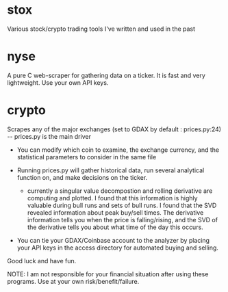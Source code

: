 # stox
Various stock/crypto trading tools I've written and used in the past

# nyse
A pure C web-scraper for gathering data on a ticker. It is fast and very lightweight. Use your own API keys.

# crypto 
Scrapes any of the major exchanges (set to GDAX by default : prices.py:24) -- prices.py is the main driver
  - You can modify which coin to examine, the exchange currency, and the statistical parameters to consider in the same file
  - Running prices.py will gather historical data, run several analytical function on, and make decisions on the ticker.
    - currently a singular value decompostion and rolling derivative are computing and plotted. I found that this information
      is highly valuable during bull runs and sets of bull runs. I found that the SVD revealed information about peak buy/sell
      times. The derivative information tells you when the price is falling/rising, and the SVD of the derivative tells you
      about what time of the day this occurs.
      
  - You can tie your GDAX/Coinbase account to the analyzer by placing your API keys in the access directory for automated
    buying and selling.
    
    
Good luck and have fun. 

NOTE: I am not responsible for your financial situation after using these programs. Use at your own risk/benefit/failure. 
